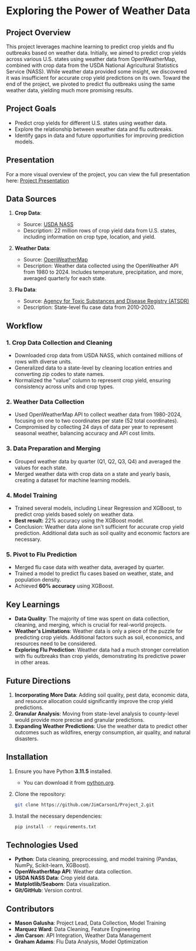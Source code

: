 # Exploring the Power of Weather Data

## Project Overview

This project leverages machine learning to predict crop yields and flu outbreaks based on weather data. Initially, we aimed to predict crop yields across various U.S. states using weather data from OpenWeatherMap, combined with crop data from the USDA National Agricultural Statistics Service (NASS). While weather data provided some insight, we discovered it was insufficient for accurate crop yield predictions on its own. Toward the end of the project, we pivoted to predict flu outbreaks using the same weather data, yielding much more promising results.

## Project Goals

- Predict crop yields for different U.S. states using weather data.
- Explore the relationship between weather data and flu outbreaks.
- Identify gaps in data and future opportunities for improving prediction models.

## Presentation

For a more visual overview of the project, you can view the full presentation here:
[Project Presentation](https://docs.google.com/presentation/d/13wvr7N_o4edtvKolaLUzSwJBnX1uzUopYICoYWqXYNo/edit#slide=id.g308a25c9d1f_0_63)

## Data Sources

1. **Crop Data**:

   - Source: [USDA NASS](https://www.nass.usda.gov/datasets/)
   - Description: 22 million rows of crop yield data from U.S. states, including information on crop type, location, and yield.

2. **Weather Data**:

   - Source: [OpenWeatherMap](https://openweathermap.org/)
   - Description: Weather data collected using the OpenWeather API from 1980 to 2024. Includes temperature, precipitation, and more, averaged quarterly for each state.

3. **Flu Data**:
   - Source: [Agency for Toxic Substances and Disease Registry (ATSDR)](https://www.atsdr.cdc.gov/)
   - Description: State-level flu case data from 2010-2020.

## Workflow

### 1. **Crop Data Collection and Cleaning**

- Downloaded crop data from USDA NASS, which contained millions of rows with diverse units.
- Generalized data to a state-level by cleaning location entries and converting zip codes to state names.
- Normalized the "value" column to represent crop yield, ensuring consistency across units and crop types.

### 2. **Weather Data Collection**

- Used OpenWeatherMap API to collect weather data from 1980-2024, focusing on one to two coordinates per state (52 total coordinates).
- Compromised by collecting 24 days of data per year to represent seasonal weather, balancing accuracy and API cost limits.

### 3. **Data Preparation and Merging**

- Grouped weather data by quarter (Q1, Q2, Q3, Q4) and averaged the values for each state.
- Merged weather data with crop data on a state and yearly basis, creating a dataset for machine learning models.

### 4. **Model Training**

- Trained several models, including Linear Regression and XGBoost, to predict crop yields based solely on weather data.
- **Best result:** 22% accuracy using the XGBoost model.
- Conclusion: Weather data alone isn't sufficient for accurate crop yield prediction. Additional data such as soil quality and economic factors are necessary.

### 5. **Pivot to Flu Prediction**

- Merged flu case data with weather data, averaged by quarter.
- Trained a model to predict flu cases based on weather, state, and population density.
- Achieved **60% accuracy** using XGBoost.

## Key Learnings

- **Data Quality**: The majority of time was spent on data collection, cleaning, and merging, which is crucial for real-world projects.
- **Weather's Limitations**: Weather data is only a piece of the puzzle for predicting crop yields. Additional factors such as soil, economics, and resources need to be considered.
- **Exploring Flu Prediction**: Weather data had a much stronger correlation with flu outbreaks than crop yields, demonstrating its predictive power in other areas.

## Future Directions

1. **Incorporating More Data**: Adding soil quality, pest data, economic data, and resource allocation could significantly improve the crop yield predictions.
2. **Granular Analysis**: Moving from state-level analysis to county-level would provide more precise and granular predictions.
3. **Expanding Weather Predictions**: Use the weather data to predict other outcomes such as wildfires, energy consumption, air quality, and natural disasters.

## Installation

1. Ensure you have Python **3.11.5** installed.

   - You can download it from [python.org](https://www.python.org/downloads/release/python-3115/).

2. Clone the repository:

   ```bash
   git clone https://github.com/JimCarson1/Project_2.git

   ```

3. Install the necessary dependencies:
   ```bash
   pip install -r requirements.txt
   ```

## Technologies Used

- **Python**: Data cleaning, preprocessing, and model training (Pandas, NumPy, Scikit-learn, XGBoost).
- **OpenWeatherMap API**: Weather data collection.
- **USDA NASS Data**: Crop yield data.
- **Matplotlib/Seaborn**: Data visualization.
- **Git/GitHub**: Version control.

## Contributors

- **Mason Galusha**: Project Lead, Data Collection, Model Training
- **Marquez Ward**: Data Cleaning, Feature Engineering
- **Jim Carson**: API Integration, Weather Data Management
- **Graham Adams**: Flu Data Analysis, Model Optimization
